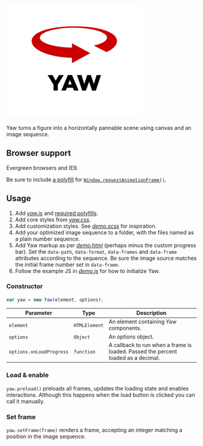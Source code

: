 # ![Yaw](yaw-logo.svg)

Yaw turns a figure into a horizontally pannable scene using canvas and an image sequence.

## Browser support

Evergreen browsers and IE9.

Be sure to include [a polyfill](https://gist.github.com/paulirish/1579671) for [`Window.requestAnimationFrame()`](https://developer.mozilla.org/docs/Web/API/window/requestAnimationFrame).

## Usage

1. Add [*yaw.js*](https://github.com/CHEPROXIMITY/Yaw/blob/master/yaw.js) and [required polyfills](https://github.com/CHEPROXIMITY/Yaw#browser-support).
2. Add core styles from [*yaw.css*](https://github.com/CHEPROXIMITY/Yaw/blob/master/yaw.css).
3. Add customization styles. See [*demo.scss*](https://github.com/CHEPROXIMITY/Yaw/blob/master/demo/demo.scss) for inspiration.
4. Add your optimized image sequence to a folder, with the files named as a plain number sequence.
5. Add Yaw markup as per [*demo.html*](https://github.com/CHEPROXIMITY/Yaw/blob/master/demo/demo.html) (perhaps minus the custom progress bar). Set the `data-path`, `data-format`, `data-frames` and `data-frame` attributes according to the sequence. Be sure the image source matches the initial frame number set in `data-frame`.
6. Follow the example JS in [*demo.js*](https://github.com/CHEPROXIMITY/Yaw/blob/master/demo/demo.js) for how to initialize Yaw.

### Constructor

```js
var yaw = new Yaw(element, options);
```

Parameter | Type | Description
--- | --- | ---
`element` | `HTMLElement` | An element containing Yaw components.
`options` | `Object` | An options object.
`options.onLoadProgress` | `function` | A callback to run when a frame is loaded. Passed the percent loaded as a decimal.

### Load & enable

`yaw.preload()` preloads all frames, updates the loading state and enables interactions. Although this happens when the load button is clicked you can call it manually.

### Set frame

`yaw.setFrame(frame)` renders a frame, accepting an integer matching a position in the image sequence.

